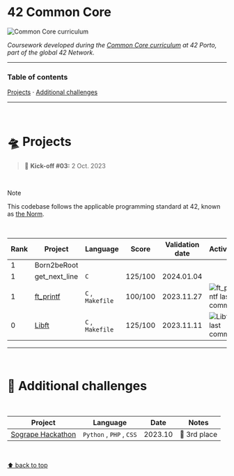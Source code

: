 # 42 Common Core
![Common Core curriculum](https://img.shields.io/badge/42%20School-Common%20Core%20curriculum-%2315bbbb)

_Coursework developed during the [Common Core curriculum](https://42.fr/en/the-program/software-engineer-degree/) at 42 Porto, part of the global 42 Network._

___


### Table of contents
[Projects](#flying_saucer-projects) · [Additional challenges](#telescope-additional-challenges)

___

</br>

# :flying_saucer: Projects

> :rocket: **Kick-off #03:** 2 Oct. 2023

</br>

>[!NOTE]
>This codebase follows the applicable programming standard at 42, known as [the Norm](https://github.com/teresa-chow/42-common-core/blob/main/en_norm_v4_2023.pdf).

</br>

Rank | Project | Language | Score | Validation date | Activity
--|--|--|--|:--:|--
1 | Born2beRoot
1 | get_next_line | `C` | 125/100 | 2024.01.04
1 | [ft_printf](https://github.com/teresa-chow/42-ft_printf) | `C` , `Makefile` | 100/100 | 2023.11.27 | ![ft_printf last commit](https://img.shields.io/github/last-commit/teresa-chow/42-ft_printf)
0 | [Libft](https://github.com/teresa-chow/42-libft) | `C` , `Makefile` | 125/100 | 2023.11.11 | ![Libft last commit](https://img.shields.io/github/last-commit/teresa-chow/42-libft)

___

</br>

# :telescope: Additional challenges

</br>

Project | Language | Date | Notes
--|--|--|--
[Sogrape Hackathon](https://github.com/teresa-chow/42-hackathon-sogrape) | `Python` , `PHP` , `CSS` | 2023.10 | :3rd_place_medal: 3rd place

</br>

[⬆ back to top](#42-common-core)
